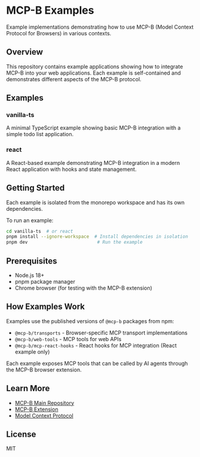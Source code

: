 # MCP-B Examples

Example implementations demonstrating how to use MCP-B (Model Context Protocol for Browsers) in various contexts.

## Overview

This repository contains example applications showing how to integrate MCP-B into your web applications. Each example is self-contained and demonstrates different aspects of the MCP-B protocol.

## Examples

### vanilla-ts
A minimal TypeScript example showing basic MCP-B integration with a simple todo list application.

### react
A React-based example demonstrating MCP-B integration in a modern React application with hooks and state management.

## Getting Started

Each example is isolated from the monorepo workspace and has its own dependencies.

To run an example:

```bash
cd vanilla-ts  # or react
pnpm install --ignore-workspace  # Install dependencies in isolation
pnpm dev                          # Run the example
```

## Prerequisites

- Node.js 18+
- pnpm package manager
- Chrome browser (for testing with the MCP-B extension)

## How Examples Work

Examples use the published versions of `@mcp-b` packages from npm:
- `@mcp-b/transports` - Browser-specific MCP transport implementations
- `@mcp-b/web-tools` - MCP tools for web APIs
- `@mcp-b/mcp-react-hooks` - React hooks for MCP integration (React example only)

Each example exposes MCP tools that can be called by AI agents through the MCP-B browser extension.

## Learn More

- [MCP-B Main Repository](https://github.com/WebMCP-org/WebMCP)
- [MCP-B Extension](https://github.com/WebMCP-org/WebMCP/tree/main/extension)
- [Model Context Protocol](https://modelcontextprotocol.io/)

## License

MIT